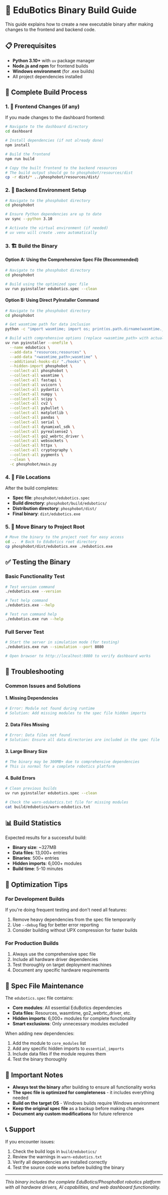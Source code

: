 # 🚀 EduBotics Binary Build Guide

This guide explains how to create a new executable binary after making changes to the frontend and backend code.

## 📋 Prerequisites

- **Python 3.10+** with `uv` package manager
- **Node.js and npm** for frontend builds
- **Windows environment** (for .exe builds)
- All project dependencies installed

## 🔄 Complete Build Process

### 1. 🎨 Frontend Changes (if any)

If you made changes to the dashboard frontend:

```bash
# Navigate to the dashboard directory
cd dashboard

# Install dependencies (if not already done)
npm install

# Build the frontend
npm run build

# Copy the built frontend to the backend resources
# The build output should go to phosphobot/resources/dist
cp -r dist/* ../phosphobot/resources/dist/
```

### 2. 🔧 Backend Environment Setup

```bash
# Navigate to the phosphobot directory
cd phosphobot

# Ensure Python dependencies are up to date
uv sync --python 3.10

# Activate the virtual environment (if needed)
# uv venv will create .venv automatically
```

### 3. 🏗️ Build the Binary

#### Option A: Using the Comprehensive Spec File (Recommended)

```bash
# Navigate to the phosphobot directory
cd phosphobot

# Build using the optimized spec file
uv run pyinstaller edubotics.spec --clean
```

#### Option B: Using Direct PyInstaller Command

```bash
# Navigate to the phosphobot directory
cd phosphobot

# Get wasmtime path for data inclusion
python -c "import wasmtime; import os; print(os.path.dirname(wasmtime.__file__))"

# Build with comprehensive options (replace <wasmtime_path> with actual path)
uv run pyinstaller --onefile \
  --name edubotics \
  --add-data "resources;resources" \
  --add-data "<wasmtime_path>;wasmtime" \
  --additional-hooks-dir "./hooks" \
  --hidden-import phosphobot \
  --collect-all phosphobot \
  --collect-all wasmtime \
  --collect-all fastapi \
  --collect-all uvicorn \
  --collect-all pydantic \
  --collect-all numpy \
  --collect-all scipy \
  --collect-all cv2 \
  --collect-all pybullet \
  --collect-all matplotlib \
  --collect-all pandas \
  --collect-all serial \
  --collect-all dynamixel_sdk \
  --collect-all pyrealsense2 \
  --collect-all go2_webrtc_driver \
  --collect-all websockets \
  --collect-all httpx \
  --collect-all cryptography \
  --collect-all pygments \
  --clean \
  -c phosphobot/main.py
```

### 4. 📁 File Locations

After the build completes:

- **Spec file**: `phosphobot/edubotics.spec`
- **Build directory**: `phosphobot/build/edubotics/`
- **Distribution directory**: `phosphobot/dist/`
- **Final binary**: `dist/edubotics.exe`

### 5. 🚀 Move Binary to Project Root

```bash
# Move the binary to the project root for easy access
cd ..  # Back to EduBotics root directory
cp phosphobot/dist/edubotics.exe ./edubotics.exe
```

## ✅ Testing the Binary

### Basic Functionality Test

```bash
# Test version command
./edubotics.exe --version

# Test help command
./edubotics.exe --help

# Test run command help
./edubotics.exe run --help
```

### Full Server Test

```bash
# Start the server in simulation mode (for testing)
./edubotics.exe run --simulation --port 8080

# Open browser to http://localhost:8080 to verify dashboard works
```

## 🔧 Troubleshooting

### Common Issues and Solutions

#### 1. Missing Dependencies
```bash
# Error: Module not found during runtime
# Solution: Add missing modules to the spec file hidden imports
```

#### 2. Data Files Missing
```bash
# Error: Data files not found
# Solution: Ensure all data directories are included in the spec file
```

#### 3. Large Binary Size
```bash
# The binary may be 300MB+ due to comprehensive dependencies
# This is normal for a complete robotics platform
```

#### 4. Build Errors
```bash
# Clean previous builds
uv run pyinstaller edubotics.spec --clean

# Check the warn-edubotics.txt file for missing modules
cat build/edubotics/warn-edubotics.txt
```

## 📊 Build Statistics

Expected results for a successful build:

- **Binary size**: ~327MB
- **Data files**: 13,000+ entries
- **Binaries**: 500+ entries  
- **Hidden imports**: 6,000+ modules
- **Build time**: 5-10 minutes

## 🎯 Optimization Tips

### For Development Builds

If you're doing frequent testing and don't need all features:

1. Remove heavy dependencies from the spec file temporarily
2. Use `--debug` flag for better error reporting
3. Consider building without UPX compression for faster builds

### For Production Builds

1. Always use the comprehensive spec file
2. Include all hardware driver dependencies
3. Test thoroughly on target deployment machines
4. Document any specific hardware requirements

## 📝 Spec File Maintenance

The `edubotics.spec` file contains:

- **Core modules**: All essential EduBotics dependencies
- **Data files**: Resources, wasmtime, go2_webrtc_driver, etc.
- **Hidden imports**: 6,000+ modules for complete functionality
- **Smart exclusions**: Only unnecessary modules excluded

When adding new dependencies:

1. Add the module to `core_modules` list
2. Add any specific hidden imports to `essential_imports`
3. Include data files if the module requires them
4. Test the binary thoroughly

## 🚨 Important Notes

- **Always test the binary** after building to ensure all functionality works
- **The spec file is optimized for completeness** - it includes everything needed
- **Build on the target OS** - Windows builds require Windows environment
- **Keep the original spec file** as a backup before making changes
- **Document any custom modifications** for future reference

## 📞 Support

If you encounter issues:

1. Check the build logs in `build/edubotics/`
2. Review the warnings in `warn-edubotics.txt`
3. Verify all dependencies are installed correctly
4. Test the source code works before building the binary

---

*This binary includes the complete EduBotics/PhosphoBot robotics platform with all hardware drivers, AI capabilities, and web dashboard functionality.*